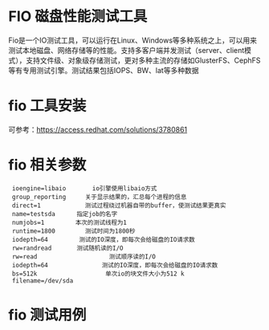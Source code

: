 # FIO 磁盘性能测试工具

 Fio是一个IO测试工具，可以运行在Linux、Windows等多种系统之上，可以用来测试本地磁盘、网络存储等的性能。支持多客户端并发测试（server、client模式），支持文件级、对象级存储测试，更对多种主流的存储如GlusterFS、CephFS等有专用测试引擎。测试结果包括IOPS、BW、lat等多种数据

# fio 工具安装

可参考：https://access.redhat.com/solutions/3780861

# fio 相关参数

     ioengine=libaio  　　  io引擎使用libaio方式
     group_reporting 　　 关于显示结果的，汇总每个进程的信息
     direct=1 　　　　　   测试过程绕过机器自带的buffer，使测试结果更真实
     name=testsda 　　　指定job的名字
     numjobs=1 　　　　 本次的测试线程为1
     runtime=1800 　　    测试时间为1800秒
     iodepth=64 　　　　 测试的IO深度，即每次会给磁盘的IO请求数
     rw=randread 　　　 测试随机读的I/O
     rw=read                    测试顺序读的I/O
     iodepth=64               测试的IO深度，即每次会给磁盘的IO请求数
     bs=512k                   单次io的块文件大小为512 k
     filename=/dev/sda   
    
# fio 测试用例
